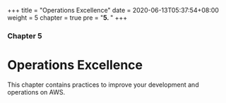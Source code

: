 +++
title = "Operations Excellence"
date =  2020-06-13T05:37:54+08:00
weight = 5
chapter = true
pre = "<b>5. </b>"
+++

### Chapter 5

# Operations Excellence

This chapter contains practices to improve your development and operations on AWS.
